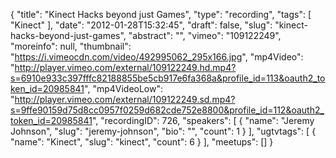 {
  "title": "Kinect Hacks beyond just Games",
  "type": "recording",
  "tags": [
    "Kinect"
  ],
  "date": "2012-01-28T15:32:45",
  "draft": false,
  "slug": "kinect-hacks-beyond-just-games",
  "abstract": "",
  "vimeo": "109122249",
  "moreinfo": null,
  "thumbnail": "https://i.vimeocdn.com/video/492995062_295x166.jpg",
  "mp4Video": "http://player.vimeo.com/external/109122249.hd.mp4?s=6910e933c397fffc82188855be5cb917e6fa368a&profile_id=113&oauth2_token_id=20985841",
  "mp4VideoLow": "http://player.vimeo.com/external/109122249.sd.mp4?s=9ffe90159d75d8cc0957f0259d682cde752e8800&profile_id=112&oauth2_token_id=20985841",
  "recordingID": 726,
  "speakers": [
    {
      "name": "Jeremy Johnson",
      "slug": "jeremy-johnson",
      "bio": "",
      "count": 1
    }
  ],
  "ugtvtags": [
    {
      "name": "Kinect",
      "slug": "kinect",
      "count": 6
    }
  ],
  "meetups": []
}